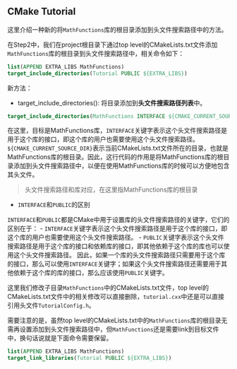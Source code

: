 ## CMake Tutorial

这里介绍一种新的将`MathFunctions`库的根目录添加到头文件搜索路径中的方法。

在Step2中，我们在project根目录下通过top level的CMakeLists.txt文件添加`MathFunctions`库的根目录到头文件搜索路径中，相关命令如下：

```cmake
list(APPEND EXTRA_LIBS MathFunctions)
target_include_directories(Tutorial PUBLIC ${EXTRA_LIBS})
```

新方法：

* target_include_directories(): 将目录添加到**头文件搜索路径列表**中。

```cmake
target_include_directories(MathFunctions INTERFACE ${CMAKE_CURRENT_SOURCE_DIR})
```

在这里，目标是MathFunctions库，`INTERFACE`关键字表示这个头文件搜索路径是用于这个库的接口，即这个库的用户也需要使用这个头文件搜索路径。`${CMAKE_CURRENT_SOURCE_DIR}`表示当前CMakeLists.txt文件所在的目录，也就是MathFunctions库的根目录。因此，这行代码的作用是将MathFunctions库的根目录添加到头文件搜索路径中，以便在使用MathFunctions库的时候可以方便地包含其头文件。

> 头文件搜索路径和库对应，在这里指MathFunctions库的根目录

* `INTERFACE`和`PUBLIC`的区别

`INTERFACE`和`PUBLIC`都是CMake中用于设置库的头文件搜索路径的关键字，它们的区别在于： - `INTERFACE`关键字表示这个头文件搜索路径是用于这个库的接口，即这个库的用户也需要使用这个头文件搜索路径。 - `PUBLIC`关键字表示这个头文件搜索路径是用于这个库的接口和依赖库的接口，即其他依赖于这个库的库也可以使用这个头文件搜索路径。 因此，如果一个库的头文件搜索路径只需要用于这个库的接口，那么可以使用`INTERFACE`关键字；如果这个头文件搜索路径还需要用于其他依赖于这个库的库的接口，那么应该使用`PUBLIC`关键字。

这里我们修改子目录`MathFunctions`中的CMakeLists.txt文件，top level的CMakeLists.txt文件中的相关修改可以直接删除，`tutorial.cxx`中还是可以直接引用头文件`TutorialConfig.h`。



需要注意的是，虽然top level的CMakeLists.txt中的`MathFunctions`库的根目录无需再设置添加到头文件搜索路径中，但`MathFunctions`还是需要link到目标文件中，换句话说就是下面命令需要保留。

```cmake
list(APPEND EXTRA_LIBS MathFunctions)
target_link_libraries(Tutorial PUBLIC ${EXTRA_LIBS})
```